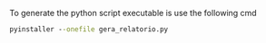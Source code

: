 To generate the python script executable is use the following cmd
```cmd
pyinstaller --onefile gera_relatorio.py
```

